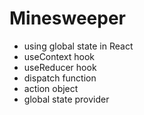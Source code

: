 # Minesweeper

- using global state in React
- useContext hook
- useReducer hook
- dispatch function
- action object
- global state provider
